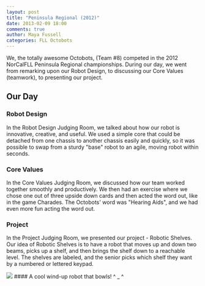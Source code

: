 ```yaml
---
layout: post
title: "Peninsula Regional (2012)"
date: 2013-02-09 18:00
comments: true
author: Maya Fussell
categories: FLL Octobots
---
```


We, the totally awesome Octobots, (Team #8) competed in the 2012 NorCalFLL Peninsula Regional championships. During our day, we went from remarking upon our Robot Design, to discussing our Core Values (teamwork), to presenting our project.

## Our Day
### Robot Design

In the Robot Design Judging Room, we talked about how our robot is innovative, creative, and useful. We used a simple core that could be detached from one chassis to another chassis easily and quickly, so it was possible to swap from a sturdy "base" robot to an agile, moving robot within seconds.

<!-- more -->

### Core Values

In the Core Values Judging Room, we discussed how our team worked together smoothly and productively. We then had an exercise where we chose one out of three upside down cards and then acted the word out, like in the game Charades. The Octobots' word was "Hearing Aids", and we had even more fun acting the word out.

### Project

In the Project Judging Room, we presented our project - Robotic Shelves. Our idea of Robotic Shelves is to have a robot that moves up and down two beams, picks up a shelf, and then brings the shelf down to a reachable level. The shelves are labeled, and the senior picks which shelf they want by a numbered or lettered keypad.

<img src="/images/peninsula-regional-2012-season/RegionalPrep_4.jpg" />
#### A cool wind-up robot that bowls! ^ _ ^